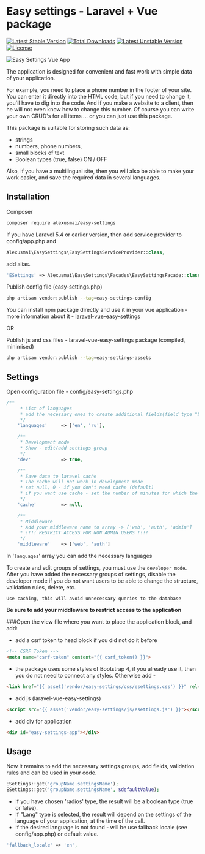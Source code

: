 # Easy settings - Laravel + Vue package

[![Latest Stable Version](https://poser.pugx.org/alexusmai/easy-settings/v/stable)](https://packagist.org/packages/alexusmai/easy-settings)
[![Total Downloads](https://poser.pugx.org/alexusmai/easy-settings/downloads)](https://packagist.org/packages/alexusmai/easy-settings)
[![Latest Unstable Version](https://poser.pugx.org/alexusmai/easy-settings/v/unstable)](https://packagist.org/packages/alexusmai/easy-settings)
[![License](https://poser.pugx.org/alexusmai/easy-settings/license)](https://packagist.org/packages/alexusmai/easy-settings)

![Easy Settings Vue App](https://raw.github.com/alexusmai/laravel-vue-easy-settings/master/src/assets/esettings.gif?raw=true)

The application is designed for convenient and fast work with simple data of your application.

For example, you need to place a phone number in the footer of your site.
You can enter it directly into the HTML code, but if you need to change it, you'll have to dig into the code.
And if you make a website to a client, then he will not even know how to change this number.
Of course you can write your own CRUD's for all items ... or you can just use this package.

This package is suitable for storing such data as:
- strings
- numbers, phone numbers,
- small blocks of text
- Boolean types (true, false) ON / OFF

Also, if you have a multilingual site, then you will also be able to make your work easier, and save the required data in several languages.

## Installation

Composer

``` bash
composer require alexusmai/easy-settings
```

If you have Laravel 5.4 or earlier version, then add service provider to config/app.php and

``` php
Alexusmai\EasySettings\EasySettingsServiceProvider::class,
```

add alias.

``` php
'ESettings' => Alexusmai\EasySettings\Facades\EasySettingsFacade::class,
```

Publish config file (easy-settings.php)

``` bash
php artisan vendor:publish --tag=easy-settings-config
```

You can install npm package directly and use it in your vue application - more information about it -
[laravel-vue-easy-settings](https://github.com/alexusmai/laravel-vue-easy-settings)

OR

Publish js and css files - laravel-vue-easy-settings package (compiled, minimised)

``` bash
php artisan vendor:publish --tag=easy-settings-assets
```

## Settings

Open configuration file - config/easy-settings.php
``` php
/**
     * List of languages
     * add the necessary ones to create additional fields(field type "Lang")
     */
    'languages'     => ['en', 'ru'],

    /**
     * Development mode
     * Show - edit/add settings group
     */
    'dev'           => true,

    /**
     * Save data to laravel cache
     * The cache will not work in development mode
     * set null, 0 - if you don't need cache (default)
     * if you want use cache - set the number of minutes for which the value should be cached
     */
    'cache'         => null,

    /**
     * Middleware
     * Add your middleware name to array -> ['web', 'auth', 'admin']
     * !!!! RESTRICT ACCESS FOR NON ADMIN USERS !!!!
     */
    'middleware'    => ['web', 'auth']
```

In '`languages`' array you can add the necessary languages

To create and edit groups of settings, you must use the `developer mode`.
After you have added the necessary groups of settings, disable the developer mode if you do not want users to be able to change the structure, validation rules, delete, etc.

`Use caching, this will avoid unnecessary queries to the database`

**Be sure to add your middleware to restrict access to the application**

###Open the view file where you want to place the application block, and add:

- add a csrf token to head block if you did not do it before
```html
<!-- CSRF Token -->
<meta name="csrf-token" content="{{ csrf_token() }}">
```
- the package uses some styles of Bootstrap 4, if you already use it, then you do not need to connect any styles.
 Otherwise add -

```html
<link href="{{ asset('vendor/easy-settings/css/esettings.css') }}" rel="stylesheet">
```

- add js (laravel-vue-easy-settings)
```html
<script src="{{ asset('vendor/easy-settings/js/esettings.js') }}"></script>
```

- add div for application
```html
<div id="easy-settings-app"></div>
```

## Usage

Now it remains to add the necessary settings groups, add fields, validation rules and can be used in your code.

```php
ESettings::get('groupName.settingsName');
ESettings::get('groupName.settingsName', $defaultValue);
```

- If you have chosen 'radios' type, the result will be a boolean type (true or false).
- If "Lang" type is selected, the result will depend on the settings of the language of your application, at the time of the call.
- If the desired language is not found - will be use fallback locale (see config/app.php) or default value.
```php
'fallback_locale' => 'en',
```
